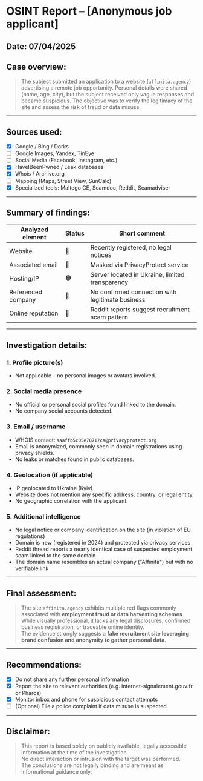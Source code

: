 
#  OSINT Report – [Anonymous job applicant]

##  Date: 07/04/2025  
##  Case overview:
> The subject submitted an application to a website (`affinita.agency`) advertising a remote job opportunity. Personal details were shared (name, age, city), but the subject received only vague responses and became suspicious. The objective was to verify the legitimacy of the site and assess the risk of fraud or data misuse.

---

##  Sources used:

- [x] Google / Bing / Dorks  
- [ ] Google Images, Yandex, TinEye  
- [ ] Social Media (Facebook, Instagram, etc.)  
- [x] HaveIBeenPwned / Leak databases  
- [x] Whois / Archive.org  
- [ ] Mapping (Maps, Street View, SunCalc)  
- [x] Specialized tools: Maltego CE, Scamdoc, Reddit, Scamadviser

---

##  Summary of findings:

| Analyzed element        | Status   | Short comment                                       |
|-------------------------|----------|-----------------------------------------------------|
| Website                 | 🔴        | Recently registered, no legal notices              |
| Associated email        | 🔴        | Masked via PrivacyProtect service                  |
| Hosting/IP              | 🟠        | Server located in Ukraine, limited transparency    |
| Referenced company      | 🔴        | No confirmed connection with legitimate business   |
| Online reputation       | 🔴        | Reddit reports suggest recruitment scam pattern    |

---

##  Investigation details:

### 1. Profile picture(s)
- Not applicable – no personal images or avatars involved.

### 2.  Social media presence
- No official or personal social profiles found linked to the domain.
- No company social accounts detected.

### 3. Email / username
- WHOIS contact: `aaaffb5c05e70717ca@privacyprotect.org`
- Email is anonymized, commonly seen in domain registrations using privacy shields.
- No leaks or matches found in public databases.

### 4. Geolocation (if applicable)
- IP geolocated to Ukraine (Kyiv)
- Website does not mention any specific address, country, or legal entity.
- No geographic correlation with the applicant.

### 5. Additional intelligence
- No legal notice or company identification on the site (in violation of EU regulations)
- Domain is new (registered in 2024) and protected via privacy services
- Reddit thread reports a nearly identical case of suspected employment scam linked to the same domain
- The domain name resembles an actual company ("Affinità") but with no verifiable link

---

## Final assessment:

> The site `affinita.agency` exhibits multiple red flags commonly associated with **employment fraud or data harvesting schemes**.  
> While visually professional, it lacks any legal disclosures, confirmed business registration, or traceable online identity.  
> The evidence strongly suggests a **fake recruitment site leveraging brand confusion and anonymity to gather personal data**.

---

## Recommendations:

- [x] Do not share any further personal information  
- [x] Report the site to relevant authorities (e.g. internet-signalement.gouv.fr or Pharos)  
- [x] Monitor inbox and phone for suspicious contact attempts  
- [ ] (Optional) File a police complaint if data misuse is suspected

---

## Disclaimer:

> This report is based solely on publicly available, legally accessible information at the time of the investigation.  
> No direct interaction or intrusion with the target was performed.  
> The conclusions are not legally binding and are meant as informational guidance only.

